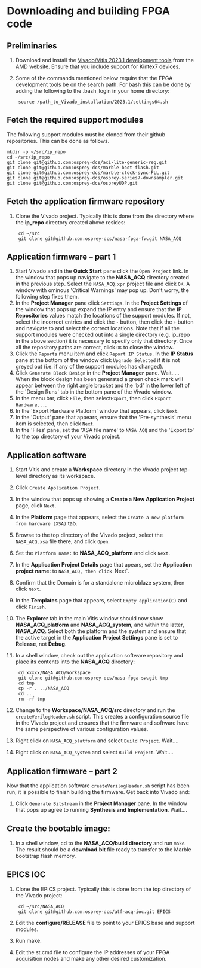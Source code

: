 # Downloading and building FPGA code

## Preliminaries

1. Download and install the [Vivado/Vitis 2023.1 development tools](https://www.xilinx.com/support/download/index.html/content/xilinx/en/downloadNav/vivado-design-tools/2023-1.html) from the AMD website.  Ensure that you include support for Kintex7 devices.
1. Some of the commands mentioned below require that the FPGA development tools be on the search path.  For bash this can be done by adding the following to the .bash_login in your home directory:

        source /path_to_Vivado_installation/2023.1/settings64.sh


## Fetch the required support modules

The following support modules must be cloned from their github repositories.  This can be done as follows.

    mkdir -p ~/src/ip_repo
    cd ~/src/ip_repo
    git clone git@github.com:osprey-dcs/axi-lite-generic-reg.git
    git clone git@github.com:osprey-dcs/marble-boot-flash.git
    git clone git@github.com:osprey-dcs/marble-clock-sync-PLL.git
    git clone git@github.com:osprey-dcs/osprey-series7-downsampler.git
    git clone git@github.com:osprey-dcs/ospreyUDP.git

## Fetch the application firmware repository

1. Clone the Vivado project.  Typically this is done from the directory where the **ip_repo** directory created above resides:

        cd ~/src
        git clone git@github.com:osprey-dcs/nasa-fpga-fw.git NASA_ACQ

## Application firmware – part 1

1. Start Vivado and in the **Quick Start** pane click the `Open Project` link.  In the window that pops up navigate to the **NASA_ACQ** directory created in the previous step.  Select the `NASA_ACQ.xpr` project file and click `OK`.  A window with ominous 'Critical Warnings' may pop up.  Don't worry, the following step fixes them.
1. In the **Project Manager** pane click `Settings`.  In the **Project Settings** of the window that pops up expand the IP entry and ensure that the **IP Repositories** values match the locations of the support modules.  If not, select the incorrect entries and click the `-` button, then click the `+` button and navigate to and select the correct locations.
 Note that if all the support modules were checked out into a
single directory (e.g. ip_repo in the above section) it is
necessary to specify only that directory.
Once all the repository paths are correct, click `OK` to close the window.
1. Click the `Reports` menu item and click `Report IP Status`.  In the **IP Status** pane at the bottom of the window click `Upgrade Selected` if it is not greyed out (i.e. if any of the support modules has changed).
1. Click `Generate Block Design` in the **Project Manager** pane.  Wait.....  When the block design has been generated a green check mark will appear between the right angle bracket and the 'bd' in the lower left of the 'Design Runs' tab in the bottom pane of the Vivado window.
2. In the menu bar, click `File`, then select`Export`, then click `Export Hardware...`.
3. In the 'Export Hardware Platform' window that appears, click `Next`.
4. In the 'Output' pane that appears, ensure that the 'Pre-synthesis' menu item is selected, then click `Next`.
5. In the 'Files' pane, set the 'XSA file name' to `NASA_ACQ` and the 'Export to' to the top directory of your Vivado project.

## Application software

1. Start Vitis and create a **Workspace** directory in the Vivado project top-level directory as its workspace.
1. Click `Create Application Project`.
1. In the window that pops up showing a **Create a New Application Project** page, click `Next`.
1. In the **Platform** page that appears, select the `Create a new platform from hardware (XSA)` tab.
1. Browse to the top directory of the Vivado project, select the `NASA_ACQ.xsa` file there, and click `Open`.
1. Set the `Platform name:` to **NASA_ACQ_platform** and click `Next`.
1. In the **Application Project Details** page that apears, set the **Application project name:** to `NASA_ACQ, then click `Next`.
1. Confirm that the Domain is for a standalone microblaze system, then click `Next`.
1. In the **Templates** page that appears, select `Empty application(C)` and click `Finish`.
1. The **Explorer** tab in the main Vitis window should now show **NASA\_ACQ\_platform** and **NASA\_ACQ_system**, and within the latter, **NASA\_ACQ**.  Select both the platform and the system and ensure that the active target in the **Application Project Settings** pane is set to **Release**, not **Debug**.
1. In a shell window, check out the application software repository and place its contents into the **NASA\_ACQ** directory:

        cd xxxxx/NASA_ACQ/Workspace
        git clone git@github.com:osprey-dcs/nasa-fpga-sw.git tmp
        cd tmp
        cp -r . ../NASA_ACQ
        cd ..
        rm -rf tmp

1. Change to the **Workspace/NASA\_ACQ/src** directory and run the `createVerilogHeader.sh` script.  This creates a configuration source file in the Vivado project and ensures that the firmware and software have the same perspective of various configuration values.
1. Right click on `NASA_ACQ_platform` and select `Build Project`.  Wait....
1. Right click on `NASA_ACQ_system` and select `Build Project`.  Wait....

## Application firmware – part 2

Now that the application software `createVerilogHeader.sh` script has been run, it is possible to finish building the firmware.  Get back into Vivado and:

1. Click `Generate Bitstream` in the **Project Manager** pane.  In the window that pops up agree to running **Synthesis and Implementation**.  Wait....

## Create the bootable image:

1. In a shell window, cd to the **NASA_ACQ/build directory** and run `make`.  The result should be a **download.bit** file ready to transfer to the Marble bootstrap flash memory.

## EPICS IOC

1. Clone the EPICS project.  Typically this is done from the top directory of the Vivado project:

        cd ~/src/NASA_ACQ
        git clone git@github.com:osprey-dcs/atf-acq-ioc.git EPICS

1. Edit the **configure/RELEASE** file to point to your EPICS base and support modules.
1. Run make.
1. Edit the st.cmd file to configure the IP addresses of your FPGA acquisition nodes and make any other desired customization.
